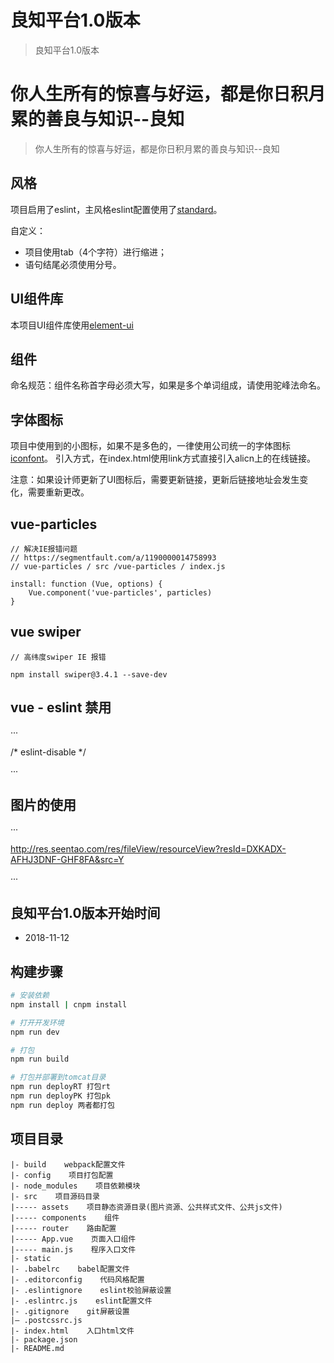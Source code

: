 # 良知平台1.0版本

> 良知平台1.0版本

# 你人生所有的惊喜与好运，都是你日积月累的善良与知识--良知

>  你人生所有的惊喜与好运，都是你日积月累的善良与知识--良知

## 风格
项目启用了eslint，主风格eslint配置使用了[standard](https://github.com/standard/standard/blob/master/docs/RULES-zhcn.md)。

自定义：
* 项目使用tab（4个字符）进行缩进；
* 语句结尾必须使用分号。

## UI组件库
本项目UI组件库使用[element-ui](http://element.eleme.io/#/zh-CN/)

## 组件
命名规范：组件名称首字母必须大写，如果是多个单词组成，请使用驼峰法命名。

## 字体图标
项目中使用到的小图标，如果不是多色的，一律使用公司统一的字体图标[iconfont](http://www.iconfont.cn)。
引入方式，在index.html使用link方式直接引入alicn上的在线链接。

注意：如果设计师更新了UI图标后，需要更新链接，更新后链接地址会发生变化，需要重新更改。

## vue-particles

```
// 解决IE报错问题
// https://segmentfault.com/a/1190000014758993
// vue-particles / src /vue-particles / index.js

install: function (Vue, options) {
    Vue.component('vue-particles', particles)
}
```
## vue swiper

```
// 高纬度swiper IE 报错

npm install swiper@3.4.1 --save-dev

```
## vue - eslint 禁用
···

/* eslint-disable */

···

## 图片的使用
···

http://res.seentao.com/res/fileView/resourceView?resId=DXKADX-AFHJ3DNF-GHF8FA&src=Y

···

## 良知平台1.0版本开始时间

* 2018-11-12


## 构建步骤

``` bash
# 安装依赖
npm install | cnpm install

# 打开开发环境
npm run dev

# 打包
npm run build

# 打包并部署到tomcat目录
npm run deployRT 打包rt
npm run deployPK 打包pk
npm run deploy 两者都打包
```

## 项目目录
```
|- build    webpack配置文件
|- config    项目打包配置
|- node_modules    项目依赖模块
|- src    项目源码目录
|----- assets    项目静态资源目录(图片资源、公共样式文件、公共js文件)
|----- components    组件
|----- router    路由配置
|----- App.vue    页面入口组件
|----- main.js    程序入口文件
|- static
|- .babelrc    babel配置文件
|- .editorconfig    代码风格配置
|- .eslintignore    eslint校验屏蔽设置
|- .eslintrc.js    eslint配置文件
|- .gitignore    git屏蔽设置
|— .postcssrc.js
|- index.html    入口html文件
|- package.json 
|- README.md
```